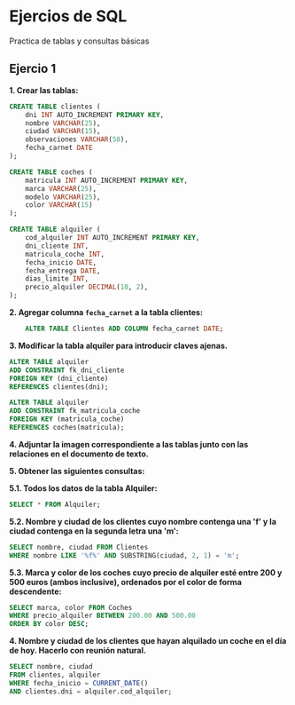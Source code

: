 # Ejercios de SQL
Practica de tablas y consultas básicas

## Ejercio 1

**1. Crear las tablas:**

```sql
CREATE TABLE clientes (
    dni INT AUTO_INCREMENT PRIMARY KEY,
    nombre VARCHAR(25),
    ciudad VARCHAR(15),
    observaciones VARCHAR(50),
    fecha_carnet DATE
);

CREATE TABLE coches (
    matricula INT AUTO_INCREMENT PRIMARY KEY,
    marca VARCHAR(25),
    modelo VARCHAR(25),
    color VARCHAR(15)
);

CREATE TABLE alquiler (
    cod_alquiler INT AUTO_INCREMENT PRIMARY KEY,
    dni_cliente INT,
    matricula_coche INT,
    fecha_inicio DATE,
    fecha_entrega DATE,
    dias_limite INT,
    precio_alquiler DECIMAL(10, 2),
);
```

**2. Agregar columna `fecha_carnet` a la tabla clientes:**

```sql
    ALTER TABLE Clientes ADD COLUMN fecha_carnet DATE;
```

**3. Modificar la tabla alquiler para introducir claves ajenas.**

```sql
ALTER TABLE alquiler
ADD CONSTRAINT fk_dni_cliente
FOREIGN KEY (dni_cliente)
REFERENCES clientes(dni);

ALTER TABLE alquiler
ADD CONSTRAINT fk_matricula_coche
FOREIGN KEY (matricula_coche)
REFERENCES coches(matricula);
```

**4. Adjuntar la imagen correspondiente a las tablas junto con las relaciones en el documento de texto.**

**5. Obtener las siguientes consultas:**

**5.1. Todos los datos de la tabla Alquiler:**

```sql
SELECT * FROM Alquiler;
```

**5.2. Nombre y ciudad de los clientes cuyo nombre contenga una 'f' y la ciudad contenga en la segunda letra una 'm':**

```sql
SELECT nombre, ciudad FROM Clientes
WHERE nombre LIKE '%f%' AND SUBSTRING(ciudad, 2, 1) = 'm';
```

**5.3. Marca y color de los coches cuyo precio de alquiler esté entre 200 y 500 euros (ambos inclusive), ordenados por el color de forma descendente:**

```sql
SELECT marca, color FROM Coches
WHERE precio_alquiler BETWEEN 200.00 AND 500.00
ORDER BY color DESC;
```

**4. Nombre y ciudad de los clientes que hayan alquilado un coche en el día de hoy. Hacerlo con reunión natural.**

```sql
SELECT nombre, ciudad 
FROM clientes, alquiler
WHERE fecha_inicio = CURRENT_DATE()
AND clientes.dni = alquiler.cod_alquiler;
```
